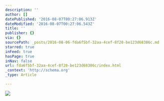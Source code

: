 ```yaml
---
description: ''
author: []
datePublished: '2016-08-07T00:27:06.913Z'
dateModified: '2016-08-07T00:27:06.543Z'
title: ''
publisher: {}
via: {}
sourcePath: _posts/2016-08-06-fda6f5bf-32aa-4cef-8f20-be123d68386c.md
starred: true
inFeed: true
hasPage: true
inNav: false
url: fda6f5bf-32aa-4cef-8f20-be123d68386c/index.html
_context: 'http://schema.org'
_type: Article

---
```

![](https://the-grid-user-content.s3-us-west-2.amazonaws.com/45d7caf6-bddb-4ca6-b319-f06806ac05a1.jpg)